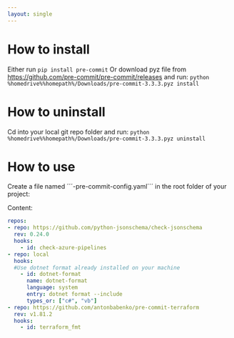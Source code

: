 ```yaml
---
layout: single
---
```


# How to install
Either run ```pip install pre-commit```
Or download pyz file from https://github.com/pre-commit/pre-commit/releases
and run: 
```python %homedrive%%homepath%/Downloads/pre-commit-3.3.3.pyz install```

# How to uninstall
Cd into your local git repo folder and run: 
```python %homedrive%%homepath%/Downloads/pre-commit-3.3.3.pyz uninstall```

# How to use
Create a file named ´´´-pre-commit-config.yaml´´´ in the root folder of your project: 

Content: 

````yaml
repos:
- repo: https://github.com/python-jsonschema/check-jsonschema
  rev: 0.24.0
  hooks:
    - id: check-azure-pipelines
- repo: local
  hooks:
  #Use dotnet format already installed on your machine
    - id: dotnet-format
      name: dotnet-format
      language: system
      entry: dotnet format --include
      types_or: ["c#", "vb"]
- repo: https://github.com/antonbabenko/pre-commit-terraform
  rev: v1.81.2
  hooks:
    - id: terraform_fmt
````
